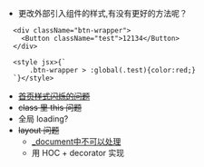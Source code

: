 * 更改外部引入组件的样式,有没有更好的方法呢？
```
  <div className="btn-wrapper">
    <Button className="test">12134</Button>
  </div>

  <style jsx>{`
      .btn-wrapper > :global(.test){color:red;}
  `}</style>
```
* ~~[首页样式闪烁的问题](https://github.com/zeit/styled-jsx/issues/396)~~
* ~~class 里 this 问题~~
* 全局 loading?
* ~~layout 问题~~
  * [_document中不可以处理](https://github.com/zeit/next.js/issues/1874)
  * 用 HOC + decorator 实现